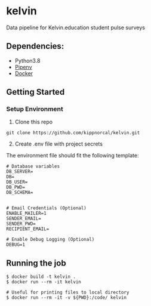 # kelvin
Data pipeline for Kelvin.education student pulse surveys

## Dependencies:

- Python3.8
- [Pipenv](https://pipenv.readthedocs.io/en/latest/)
- [Docker](https://www.docker.com/)

## Getting Started

### Setup Environment

1. Clone this repo

```
git clone https://github.com/kippnorcal/kelvin.git
```

2. Create .env file with project secrets

The environment file should fit the following template:

```
# Database variables
DB_SERVER=
DB=
DB_USER=
DB_PWD=
DB_SCHEMA=


# Email Credentials (Optional)
ENABLE_MAILER=1
SENDER_EMAIL=
SENDER_PWD=
RECIPIENT_EMAIL=

# Enable Debug Logging (Optional)
DEBUG=1
```

## Running the job

```
$ docker build -t kelvin .
$ docker run --rm -it kelvin

# Useful for printing files to local directory
$ docker run --rm -it -v ${PWD}:/code/ kelvin
```
